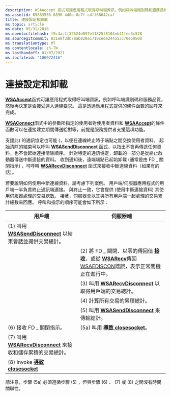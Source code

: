 ```yaml
---
description: WSAAccept 函式可讓應用程式取得呼叫端資訊，例如呼叫端識別碼和服務品質，然後再決定是否接受連入連線要求。
ms.assetid: 65883556-6890-4d0a-8c7f-c4ff68642caf
title: 連接設定和卸載
ms.topic: article
ms.date: 05/31/2018
ms.openlocfilehash: f9c4ac1f32524d097e11825f8104eb41fee3c528
ms.sourcegitcommit: 831e8f3db78ab820e1710cede244553c70e50500
ms.translationtype: MT
ms.contentlocale: zh-TW
ms.lasthandoff: 01/07/2021
ms.locfileid: "106972416"
---
```

# <a name="connection-setup-and-teardown"></a>連接設定和卸載

[**WSAAccept**](/windows/desktop/api/Winsock2/nf-winsock2-wsaaccept)函式可讓應用程式取得呼叫端資訊，例如呼叫端識別碼和服務品質，然後再決定是否接受連入連線要求。 這是透過應用程式提供的條件函數的回呼來完成。

[**WSAConnect**](/windows/desktop/api/Winsock2/nf-winsock2-wsaconnect)函式中的參數所指定的使用者對使用者資料和 [**WSAAccept**](/windows/desktop/api/Winsock2/nf-winsock2-wsaaccept)的條件函數可以在連接建立期間傳送給對等，前提是服務提供者支援這項功能。

支援此) 的通訊協定也可能 (，以便在連線終止時于端點之間交換使用者資料。 起始清除的結束可以呼叫 [**WSASendDisconnect**](/windows/desktop/api/Winsock2/nf-winsock2-wsasenddisconnect) 函式，以指出不會再傳送任何資料，也不會起始連接清除順序。 針對特定的通訊協定，卸載的一部分是從終止啟動器傳送中斷連接的資料。 收到通知後，遠端端點已起始卸載 (通常是由 FD \_ 關閉指示) ，可呼叫 [**WSARecvDisconnect**](/windows/desktop/api/Winsock2/nf-winsock2-wsarecvdisconnect) 函式來接收中斷連線資料（如果有的話）。

若要說明如何使用中斷連線資料，請考慮下列案例。 用戶端/伺服器應用程式的用戶端一半負責終止通訊端連接。 與終止一致，它會提供 (使用中斷連接資料) 其使用伺服器處理的交易總數。 接著，伺服器會以其與所有用戶端一起處理的交易累計總數來回應。 呼叫和指示的順序可能會如下所示：

| 用戶端                                                                                                              | 伺服器端                                                                                                                                                                                                                   |
|--------------------------------------------------------------------------------------------------------------------------|-------------------------------------------------------------------------------------------------------------------------------------------------------------------------------------------------------------------------------|
|  (1) 叫用 [**WSASendDisconnect**](/windows/desktop/api/Winsock2/nf-winsock2-wsasenddisconnect) 以結束會話並提供交易總計。            |                                                                                                                                                                                                                               |
|                                                                                                                          |  (2) 將 FD \_ 關閉、以零的傳回值 [**接收**](/windows/desktop/api/winsock/nf-winsock-recv)，或從 [**WSARecv**](/windows/desktop/api/Winsock2/nf-winsock2-wsarecv)傳回 [WSAEDISCON](windows-sockets-error-codes-2.md)錯誤，表示正常關機正在進行中。 |
|                                                                                                                          |  (3) 叫用 [**WSARecvDisconnect**](/windows/desktop/api/Winsock2/nf-winsock2-wsarecvdisconnect) 以取得用戶端的交易總計。                                                                                                                                |
|                                                                                                                          |  (4) 計算所有交易的累積總計。                                                                                                                                                                       |
|                                                                                                                          |  (5) 叫用 [**WSASendDisconnect**](/windows/desktop/api/Winsock2/nf-winsock2-wsasenddisconnect) 來傳輸總計。                                                                                                                                          |
|  (6) 接收 FD \_ 關閉指示。                                                                                        |  (5a) 叫用 [**導致 closesocket**](/windows/desktop/api/winsock/nf-winsock-closesocket)。                                                                                                                                                                             |
|  (7) 叫用 [**WSARecvDisconnect**](/windows/desktop/api/Winsock2/nf-winsock2-wsarecvdisconnect) 來接收和儲存累積的交易總計。 |                                                                                                                                                                                                                               |
|  (8) Invoke [**導致 closesocket**](/windows/desktop/api/winsock/nf-winsock-closesocket)                                                                          |                                                                                                                                                                                                                               |



 

請注意，步驟 (5a) 必須遵循步驟 (5) ，但與步驟 (6) 、 (7) 或 (8) 之間沒有時間關聯性。

 

 



